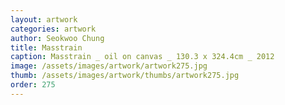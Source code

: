 ```yaml
---
layout: artwork
categories: artwork
author: Seokwoo Chung
title: Masstrain
caption: Masstrain _ oil on canvas _ 130.3 x 324.4cm _ 2012
image: /assets/images/artwork/artwork275.jpg
thumb: /assets/images/artwork/thumbs/artwork275.jpg
order: 275
---
```

